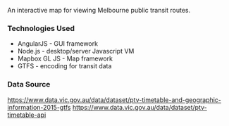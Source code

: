 An interactive map for viewing Melbourne public transit routes.

### Technologies Used

- AngularJS - GUI framework
- Node.js - desktop/server Javascript VM
- Mapbox GL JS - Map framework
- GTFS - encoding for transit data

### Data Source

https://www.data.vic.gov.au/data/dataset/ptv-timetable-and-geographic-information-2015-gtfs
https://www.data.vic.gov.au/data/dataset/ptv-timetable-api
